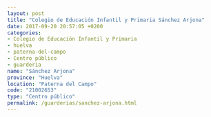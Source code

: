 ```yaml
---
layout: post
title: "Colegio de Educación Infantil y Primaria Sánchez Arjona"
date: 2017-09-20 20:57:05 +0200
categories:
- Colegio de Educación Infantil y Primaria
- huelva
- paterna-del-campo
- Centro público
- guarderia
name: "Sánchez Arjona"
province: "Huelva"
location: "Paterna del Campo"
code: "21002653"
type: "Centro público"
permalink: /guarderias/sanchez-arjona.html
---
```

